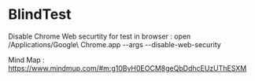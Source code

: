 # BlindTest

Disable Chrome Web securtity for test in browser :
open /Applications/Google\ Chrome.app --args --disable-web-security

Mind Map :
https://www.mindmup.com/#m:g10ByH0EOCM8geQbDdhcEUzUThESXM
